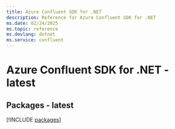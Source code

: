 ```yaml
---
title: Azure Confluent SDK for .NET
description: Reference for Azure Confluent SDK for .NET
ms.date: 02/24/2025
ms.topic: reference
ms.devlang: dotnet
ms.service: confluent
---
```

# Azure Confluent SDK for .NET - latest
## Packages - latest
[!INCLUDE [packages](confluent-index.md)]